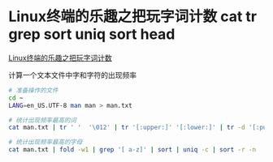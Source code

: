 # Linux终端的乐趣之把玩字词计数 cat tr grep sort uniq sort head


[Linux终端的乐趣之把玩字词计数](https://linux.cn/article-4088-1.html)

计算一个文本文件中字和字符的出现频率

```bash
# 准备操作的文件
cd ~
LANG=en_US.UTF-8 man man > man.txt

# 统计出现频率最高的词
cat man.txt | tr ' '  '\012' | tr '[:upper:]' '[:lower:]' | tr -d '[:punct:]' | grep '[ a-z]' | sort | uniq -c | sort -r -n | head

# 统计出现频率最高的字母
cat man.txt | fold -w1 | grep '[ a-z]' | sort | uniq -c | sort -r -n
```

